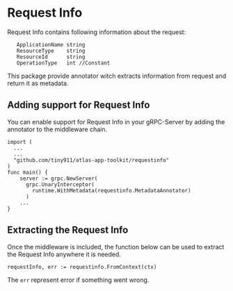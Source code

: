 # Request Info

Request Info contains following information about the request:

```
   ApplicationName string
   ResourceType    string
   ResourceId      string
   OperationType   int //Constant
```

This package provide annotator witch extracts information from request and return it as metadata.

## Adding support for Request Info

You can enable support for Request Info in your gRPC-Server by adding the annotator to the middleware chain.

```golang
import (
  ...
  ...
  "github.com/tiny911/atlas-app-toolkit/requestinfo"
)
func main() {
    server := grpc.NewServer(
      grpc.UnaryInterceptor(
        runtime.WithMetadata(requestinfo.MetadataAnnotator)
      )
    ...
}
```

## Extracting the Request Info

Once the middleware is included, the function below can be used to extract the Request Info anywhere it is needed.

```golang
requestInfo, err := requestinfo.FromContext(ctx)
```

The `err` represent error if something went wrong.
